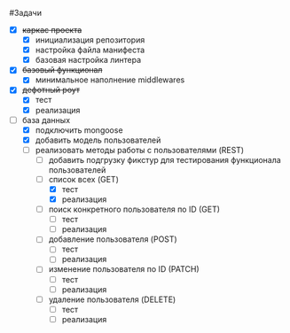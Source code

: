 #Задачи
- [X] ~~каркас проекта~~
  - [X] инициализация репозитория
  - [X] настройка файла манифеста
  - [X] базовая настройка линтера
- [X] ~~базовый функционал~~
  - [X] минимальное наполнение middlewares
- [X] ~~дефотный роут~~
  - [X] тест
  - [X] реализация
- [ ] база данных
  - [X] подключить mongoose
  - [X] добавить модель пользователей
  - [ ] реализовать методы работы с пользователями (REST)
    - [ ] добавить подгрузку фикстур для тестирования функционала пользователей
    - [ ] список всех (GET)
      - [X] тест
      - [X] реализация
    - [ ] поиск конкретного пользователя по ID (GET)
      - [ ] тест
      - [ ] реализация
    - [ ] добавление пользователя (POST)
      - [ ] тест
      - [ ] реализация
    - [ ] изменение пользователя по ID (PATCH)
      - [ ] тест
      - [ ] реализация
    - [ ] удаление пользователя (DELETE)
      - [ ] тест
      - [ ] реализация
